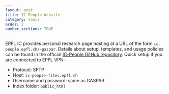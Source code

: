 ```yaml
---
layout: post
title: IC People Website
category: tools
order: 2
number_sections: TRUE
---
```


EPFL IC provides personal research page hosting at a URL of the form `ic-people.epfl.ch/~gaspar`. Details about setup, templates, and usage policies can be found in the official [IC-People GitHub repository](https://github.com/EPFL-IC/ic-people-website). Quick setup if you are connected to EPFL VPN:

- Protocol: SFTP
- Host: `ic-people-files.epfl.ch`
- Username and password: same as GASPAR
- Index folder: `public_html`
